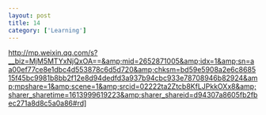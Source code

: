 ```yaml
---
layout: post
title: 14
category: ['Learning']
---
```


http://mp.weixin.qq.com/s?__biz=MjM5MTYxNjQxOA==&amp;mid=2652871005&amp;idx=1&amp;sn=aa00ef77ce8e1dbc4d553878c6d5d720&amp;chksm=bd59e5908a2e6c868515f45bc9981b8bb2f12e8d94dedfd3a937b94cbc933e78708946b82924&amp;mpshare=1&amp;scene=1&amp;srcid=02222ta2Ztcb8KfLJPkkOXx8&amp;sharer_sharetime=1613999619223&amp;sharer_shareid=d94307a8605fb2fbec271a8d8c5a0a86#rd]


